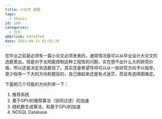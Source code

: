 ```yaml
---
title: 小论文 选题
tags:
  - thesis
id: 169
categories:
  - 日志
abbrlink: bdfa4fed
date: 2013-08-21 01:55:39
---
```


在毕业之前是必须有一篇小论文必须发表的，通常情况是可以从毕业设计大论文的选题里出，但是对于太阳能控制这种工程性的问题，实在想不出什么大的研究价值，所以还是决定另选题目了。其实还是希望导师可以从一些研究方向予以指导，至少指导一下大的方向和题目的，自己做起来还是有点迷茫，而且有选择困难症。

下面把几个可能的方向列举一下：

1.  推荐系统
2.  基于GPU的推荐算法（协同过滤）的加速
3.  随机数生成算法，和基于GPU的加速
4.  NOSQL Database
